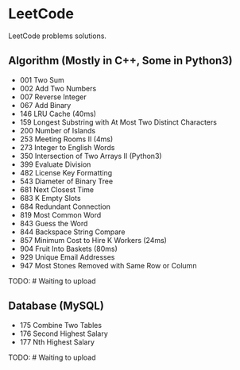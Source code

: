 # LeetCode
LeetCode problems solutions.

## Algorithm (Mostly in C++, Some in Python3)
- 001 Two Sum<br>
- 002 Add Two Numbers<br>
- 007 Reverse Integer<br>
- 067 Add Binary<br>
- 146 LRU Cache (40ms)<br>
- 159 Longest Substring with At Most Two Distinct Characters<br>
- 200 Number of Islands<br>
- 253 Meeting Rooms II (4ms)<br>
- 273 Integer to English Words
- 350 Intersection of Two Arrays II (Python3)<br>
- 399 Evaluate Division<br>
- 482 License Key Formatting<br>
- 543 Diameter of Binary Tree<br>
- 681 Next Closest Time<br>
- 683 K Empty Slots<br>
- 684 Redundant Connection<br>
- 819 Most Common Word<br>
- 843 Guess the Word<br>
- 844 Backspace String Compare<br>
- 857 Minimum Cost to Hire K Workers (24ms)<br>
- 904 Fruit Into Baskets (80ms)<br>
- 929 Unique Email Addresses<br>
- 947 Most Stones Removed with Same Row or Column<br>

TODO: # Waiting to upload<br>

## Database (MySQL)
- 175 Combine Two Tables<br>
- 176 Second Highest Salary<br>
- 177 Nth Highest Salary<br>

TODO: # Waiting to upload<br>

